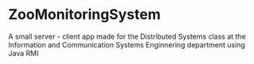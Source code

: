 # ZooMonitoringSystem
A small server - client app made for the Distributed Systems class at the Information and Communication Systems Enginnering department
using Java RMI
